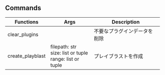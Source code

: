 ## Commands
| Functions | Args | Description |
| --- | --- | --- |
| clear_plugins | | 不要なプラグインデータを削除 |
| create_playblast | filepath: str<br>size: list or tuple<br>range: list or tuple | プレイブラストを作成 |